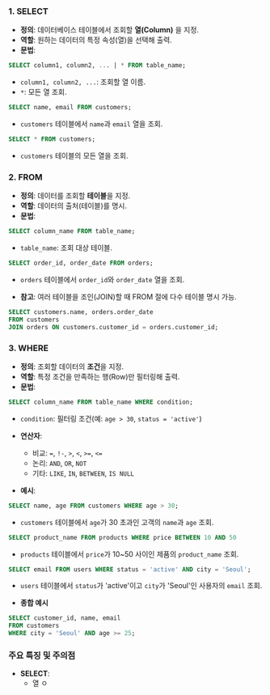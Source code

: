 
### 1. SELECT

- **정의**: 데이터베이스 테이블에서 조회할 **열(Column)** 을 지정.
- **역할**: 원하는 데이터의 특정 속성(열)을 선택해 출력.
- **문법**:

```sql
SELECT column1, column2, ... | * FROM table_name;
```
- `column1, column2, ...`: 조회할 열 이름.
- `*`: 모든 열 조회.

```sql
SELECT name, email FROM customers;
```
- `customers` 테이블에서 `name`과 `email` 열을 조회.

```sql
SELECT * FROM customers;
```
- `customers` 테이블의 모든 열을 조회.

### 2. FROM

- **정의**: 데이터를 조회할 **테이블**을 지정.
- **역할**: 데이터의 출처(테이블)를 명시.
- **문법**:

```sql
SELECT column_name FROM table_name;
```
- `table_name`: 조회 대상 테이블.

```sql
SELECT order_id, order_date FROM orders;
```
- `orders` 테이블에서 `order_id`와 `order_date` 열을 조회.

- **참고**: 여러 테이블을 조인(JOIN)할 때 FROM 절에 다수 테이블 명시 가능.
```sql
SELECT customers.name, orders.order_date 
FROM customers 
JOIN orders ON customers.customer_id = orders.customer_id;
```

### 3. WHERE

- **정의**: 조회할 데이터의 **조건**을 지정.
- **역할**: 특정 조건을 만족하는 행(Row)만 필터링해 출력.
- **문법**:

```sql
SELECT column_name FROM table_name WHERE condition;
```
- `condition`: 필터링 조건(예: `age > 30`, `status = 'active'`)
- **연산자**: 
	- 비교: `=`, `!-`, `>`, `<`, `>=`, `<=`
	- 논리: `AND`, `OR`, `NOT`
	- 기타: `LIKE`, `IN`, `BETWEEN`, `IS NULL`

- **예시**:
```sql
SELECT name, age FROM customers WHERE age > 30;
```
- `customers` 테이블에서 `age`가 30 초과인 고객의 `name`과 `age` 조회.

```sql
SELECT product_name FROM products WHERE price BETWEEN 10 AND 50
```
- `products` 테이블에서 `price`가 10~50 사이인 제품의 `product_name` 조회.

```sql
SELECT email FROM users WHERE status = 'active' AND city = 'Seoul';
```
- `users` 테이블에서 `status`가 'active'이고 `city`가 'Seoul'인 사용자의 `email` 조회.

- **종합 예시**

```sql
SELECT customer_id, name, email 
FROM customers 
WHERE city = 'Seoul' AND age >= 25;
```

### 주요 특징 및 주의점

- **SELECT**:
	- 열 ㅇ